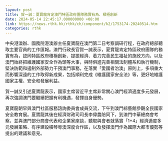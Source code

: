 ```yaml
---
layout: post
title: 賀一誠：夏寶龍肯定澳門特區政府團隊務實有為、積極創新
date: 2024-05-14 22:45:17.000000000 +08:00
link: https://news.rthk.hk/rthk/ch/component/k2/1753174-20240514.htm
categories: rthk
---
```


中央港澳辦、國務院港澳辦主任夏寶龍在澳門第二日考察調研行程，在政府總部聽取主要官員的工作匯報。澳門行政長官賀一誠表示，夏寶龍肯定特區政府團隊的務實有為，認同特區政府積極創新、提振經濟、着力完善民生福祉的施政方向，以及澳門始終把維護國家安全作為頭等大事，與時俱進完善相關法制體系和執行機制，堅決防範和遏制外部勢力干預澳門事務，在落實「愛國者治澳」原則上，多項重大而影響深遠的工作取得新成果，包括順利完成《維護國家安全法》等，更好地維護國家主權、安全和發展利益。

賀一誠又引述夏寶龍表示，國家主席習近平主席非常關心澳門經濟適度多元發展，再次強調澳門要繼續把握有利機遇，發揮自身優勢。

夏寶龍朝早與澳門社區服務諮詢委員會成員交流，下午到澳門綜藝館參觀全民國家安全教育展。夏寶龍其後在經濟財政司司長李偉農陪同下，到澳門中華總商會考察，並與澳門部分商會代表和企業家座談，聽取與會者就落實「1+4」經濟適度多元發展策略、有序建設橫琴粵澳深度合作區，以及發揮澳門作為國際大都市優勢等提出的建議和意見。
